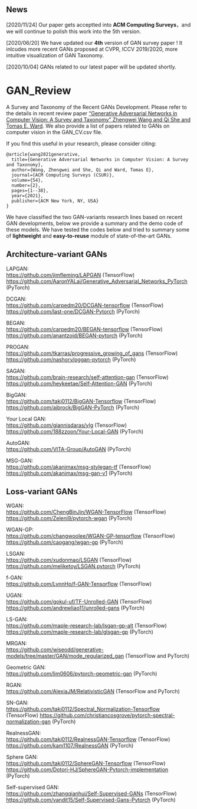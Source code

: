 ## News 
[2020/11/24] Our paper gets acceptted into **ACM Computing Surveys**，and we will continue to polish this work into the 5th version.

[2020/06/20] We have updated our **4th** version of GAN survey paper ! It inlcudes more recent GANs proposed at CVPR, ICCV 2019/2020, more intuitive visualization of GAN Taxonomy.

[2020/10/04] GANs related to our latest paper will be updated shortly.   

# GAN_Review
A Survey and Taxonomy of the Recent GANs Development. Please refer to the details in recent review paper [“Generative Adversarial Networks in Computer Vision: A Survey and Taxonomy” Zhengwei Wang and Qi She and Tomas E. Ward](https://arxiv.org/pdf/1906.01529.pdf). We also provide a list of papers related to GANs on computer vision in the GAN_CV.csv file.

If you find this useful in your research, please consider citing:

    @article{wang2021generative,
      title={Generative Adversarial Networks in Computer Vision: A Survey and Taxonomy},
      author={Wang, Zhengwei and She, Qi and Ward, Tomas E},
      journal={ACM Computing Surveys (CSUR)},
      volume={54},
      number={2},
      pages={1--38},
      year={2021},
      publisher={ACM New York, NY, USA}
    }


We have classified the two GAN-variants research lines based on recent GAN developments, below we provide a summary and the demo code of these models. We have tested the codes below and tried to summary some of <b>lightweight</b> and <b>easy-to-reuse</b> module of state-of-the-art GANs.

## Architecture-variant GANs
LAPGAN:  
https://github.com/jimfleming/LAPGAN (TensorFlow)  
https://github.com/AaronYALai/Generative_Adversarial_Networks_PyTorch (PyTorch)

DCGAN:   
https://github.com/carpedm20/DCGAN-tensorflow (TensorFlow)  
https://github.com/last-one/DCGAN-Pytorch (PyTorch)

BEGAN:  
https://github.com/carpedm20/BEGAN-tensorflow (TensorFlow)  
https://github.com/anantzoid/BEGAN-pytorch (PyTorch)

PROGAN:  
https://github.com/tkarras/progressive_growing_of_gans (TensorFlow)  
https://github.com/nashory/pggan-pytorch (PyTorch)

SAGAN:  
https://github.com/brain-research/self-attention-gan (TensorFlow)   
https://github.com/heykeetae/Self-Attention-GAN (PyTorch)

BigGAN:    
https://github.com/taki0112/BigGAN-Tensorflow (TensorFlow)  
https://github.com/ajbrock/BigGAN-PyTorch (PyTorch)

Your Local GAN:  
https://github.com/giannisdaras/ylg (TensorFlow)  
https://github.com/188zzoon/Your-Local-GAN (PyTorch)

AutoGAN:  
https://github.com/VITA-Group/AutoGAN (PyTorch)

MSG-GAN:  
https://github.com/akanimax/msg-stylegan-tf (TensorFlow)  
https://github.com/akanimax/msg-gan-v1 (PyTorch)


## Loss-variant GANs
WGAN:  
https://github.com/ChengBinJin/WGAN-TensorFlow (TensorFlow)   
https://github.com/Zeleni9/pytorch-wgan (PyTorch)

WGAN-GP:  
https://github.com/changwoolee/WGAN-GP-tensorflow (TensorFlow)   
https://github.com/caogang/wgan-gp (PyTorch)

LSGAN:  
https://github.com/xudonmao/LSGAN (TensorFlow)  
https://github.com/meliketoy/LSGAN.pytorch (PyTorch)

f-GAN:  
https://github.com/LynnHo/f-GAN-Tensorflow (TensorFlow)

UGAN:  
https://github.com/gokul-uf/TF-Unrolled-GAN (TensorFlow)   
https://github.com/andrewliao11/unrolled-gans (PyTorch)

LS-GAN:  
https://github.com/maple-research-lab/lsgan-gp-alt (TensorFlow)  
https://github.com/maple-research-lab/glsgan-gp (PyTorch)

MRGAN:  
https://github.com/wiseodd/generative-models/tree/master/GAN/mode_regularized_gan (TensorFlow and PyTorch) 

Geometric GAN:  
https://github.com/lim0606/pytorch-geometric-gan (PyTorch) 

RGAN:  
https://github.com/AlexiaJM/RelativisticGAN (TensorFlow and PyTorch)

SN-GAN:  
https://github.com/taki0112/Spectral_Normalization-Tensorflow (TensorFlow) 
https://github.com/christiancosgrove/pytorch-spectral-normalization-gan (PyTorch)

RealnessGAN:  
https://github.com/taki0112/RealnessGAN-Tensorflow (TensorFlow)  
https://github.com/kam1107/RealnessGAN (PyTorch)

Sphere GAN:  
https://github.com/taki0112/SphereGAN-Tensorflow (TensorFlow)  
https://github.com/Dotori-HJ/SphereGAN-Pytorch-implementation (PyTorch)

Self-supervised GAN:  
https://github.com/zhangqianhui/Self-Supervised-GANs (TensorFlow)  
https://github.com/vandit15/Self-Supervised-Gans-Pytorch (PyTorch)


 
